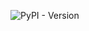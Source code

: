 <!-- <h1 align="center">

<img src="https://example.com/logo.svg" width="300">

</h1><br> --> 

![PyPI - Version](https://img.shields.io/pypi/v/axm?style=for-the-badge&logo=python&logoColor=%23FFF&color=%233776AB)